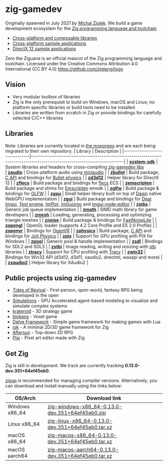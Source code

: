 # zig-gamedev

Originally spawned in July 2021 by [Michal Ziulek](https://github.com/michal-z). We build a game development ecosystem for the [Zig programming language and toolchain](https://ziglang.org/)

* [Cross-platform and composable libraries](https://github.com/zig-gamedev/zig-gamedev#Libraries)
* [Cross-platform sample applications](https://github.com/zig-gamedev/zig-gamedev#sample-applications-native-wgpu)
* [DirectX 12 sample applications](https://github.com/zig-gamedev/zig-gamedev#sample-applications-directx-12)

Zero the Ziguana is an official mascot of the Zig programming language and toolchain. Licensed under the Creative Commons Attribution 4.0 International (CC BY 4.0) https://github.com/ziglang/logo


## Vision
* Very modular toolbox of libraries
* Zig is the only prerequisit to build on Windows, macOS and Linux; no platform specific libraries or build tools need to be installed
* Libraries are written from scratch in Zig *or* provide bindings for carefully selected C/C++ libraries


## Libraries
Note: Libraries are currently located in [the monorepo](https://github.com/zig-gamedev/zig-gamedev) and are each being migrated to their own repository.
| Library                       | Description                                                                                                                |
|-------------------------------|----------------------------------------------------------------------------------------------------------------------------|
| **[system-sdk](https://github.com/zig-gamedev/system-sdk)**     | System libraries and headers for cross-compiling [zig-gamedev libs](https://github.com/zig-gamedev/zig-gamedev#libraries)   
| **[zaudio](https://github.com/zig-gamedev/zaudio)**     | Cross-platform audio using [miniaudio](https://github.com/mackron/miniaudio)                                                                         |
| **[zbullet](https://github.com/zig-gamedev/zbullet)**   | Build package, [C API](https://github.com/zig-gamedev/zig-gamedev/tree/main/libs/zbullet/libs/cbullet) and bindings for [Bullet physics](https://github.com/bulletphysics/bullet3)                                                                           |
| **[zd3d12](https://github.com/zig-gamedev/zd3d12)**     | Helper library for DirectX 12                                                                                 |
| **[zflecs](https://github.com/zig-gamedev/zflecs)**     | Build package and bindings for [flecs](https://github.com/SanderMertens/flecs) ECS                                                         |
| **[zemscripten](libs/zemscripten)**  | Build package and shims for [Emscripten](https://emscripten.org) emsdk |
| **[zglfw](https://github.com/zig-gamedev/zglfw)**       | Build package & bindings for [GLFW](https://github.com/glfw/glfw)                                                                          |
| **[zgpu](https://github.com/zig-gamedev/zgpu)**         | Small helper library built on top of [Dawn](https://github.com/zig-gamedev/dawn) native WebGPU implementation                              |
| **[zgui](libs/zgui)**         | Build package and bindings for [Dear Imgui](https://github.com/ocornut/imgui), [Test engine](https://github.com/ocornut/imgui_test_engine), [ImPlot](https://github.com/epezent/implot), [ImGuizmo](https://github.com/CedricGuillemet/ImGuizmo) and [imgui-node-editor](https://github.com/thedmd/imgui-node-editor)                       |
| **[zjobs](https://github.com/zig-gamedev/zjobs)**       | Generic job queue implementation                                                                                                           |
| **[zmath](https://github.com/zig-gamedev/zmath)**       | SIMD math library for game developers                                                                                                      |
| **[zmesh](https://github.com/zig-gamedev/zmesh)**       | Loading, generating, processing and optimizing triangle meshes                                                                             |
| **[znoise](https://github.com/zig-gamedev/znoise)**     | Build package & bindings for [FastNoiseLite](https://github.com/Auburn/FastNoiseLite)                                                      |
| **[zopengl](https://github.com/zig-gamedev/zopengl)**   | OpenGL loader (supports 4.2 Core Profile and ES 2.0 Profile)                                                                               |
| **[zopenvr](https://github.com/zig-gamedev/zopenvr)**   | Bindings for [OpenVR](https://github.com/ValveSoftware/openvr)                                                                             |
| **[zphysics](https://github.com/zig-gamedev/zphysics)** | Build package, [C API](libs/zphysics/libs/JoltC) and bindings for [Jolt Physics](https://github.com/jrouwe/JoltPhysics)                    |
| **[zpix](https://github.com/zig-gamedev/zpix)**         | Support for GPU profiling with PIX for Windows                                                           |
| **[zpool](https://github.com/zig-gamedev/zpool)**       | Generic pool & handle implementation                                                                     |
| **[zsdl](https://github.com/zig-gamedev/zsdl)**         | Bindings for SDL2 and SDL3                                                                               |
| **[zstbi](https://github.com/zig-gamedev/zstbi)**       | Image reading, writing and resizing with [stb](https://github.com/nothings/stb) libraries                |
| **[ztracy](https://github.com/zig-gamedev/ztracy)**     | Support for CPU profiling with [Tracy](https://github.com/wolfpld/tracy)                                                                   |
| **[zwin32](https://github.com/zig-gamedev/zwin32)**     | Bindings for Win32 API (d3d12, d3d11, xaudio2, directml, wasapi and more)                                                                  |
| **[zxaudio2](https://github.com/zig-gamedev/zxaudio2)** | Helper library for XAudio2                                                                               |    


## Public projects using zig-gamedev

* [Tides of Revival](https://github.com/Srekel/tides-of-revival) - First-person, open-world, fantasy RPG being developed in the open
* [Simulations](https://github.com/ckrowland/simulations) - GPU Accelerated agent-based modeling to visualize and simulate complex systems
* [krateroid](https://github.com/kussakaa/krateroid) - 3D strategy game
* [blokens](https://github.com/btipling/blockens) - Voxel game
* [Delve Framework](https://github.com/Interrupt/delve-framework) - Simple game framework for making games with Lua
* [jok](https://github.com/jack-ji/jok) - A minimal 2D/3D game framework for Zig
* [Aftersun](https://github.com/foxnne/aftersun) - Top-down 2D RPG
* [Pixi](https://github.com/foxnne/pixi) - Pixel art editor made with Zig



## Get Zig
Zig is still in development. We track are currently tracking **0.13.0-dev.351+64ef45eb0**.

[zigup](https://github.com/marler8997/zigup) is recommended for managing compiler versions. Alternatively, you can download and install manually using the links below:

| OS/Arch         | Download link               |
| --------------- | --------------------------- |
| Windows x86_64  | [zig-windows-x86_64-0.13.0-dev.351+64ef45eb0.zip](https://ziglang.org/builds/zig-windows-x86_64-0.13.0-dev.351+64ef45eb0.zip) |
| Linux x86_64    | [zig-linux-x86_64-0.13.0-dev.351+64ef45eb0.tar.xz](https://ziglang.org/builds/zig-linux-x86_64-0.13.0-dev.351+64ef45eb0.tar.xz) |
| macOS x86_64    | [zig-macos-x86_64-0.13.0-dev.351+64ef45eb0.tar.xz](https://ziglang.org/builds/zig-macos-x86_64-0.13.0-dev.351+64ef45eb0.tar.xz) |
| macOS aarch64   | [zig-macos-aarch64-0.13.0-dev.351+64ef45eb0.tar.xz](https://ziglang.org/builds/zig-macos-aarch64-0.13.0-dev.351+64ef45eb0.tar.xz) |
